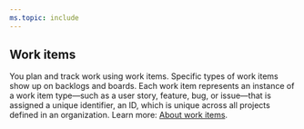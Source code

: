 ```yaml
---
ms.topic: include
---
```



## Work items

You plan and track work using work items. Specific types of work items show up on backlogs and boards. Each work item represents an instance of a work item type&mdash;such as a user story, feature, bug, or issue&mdash;that is assigned a unique identifier, an ID, which is unique across all projects defined in an organization. Learn more: [About work items](/vsts/boards/work-items/about-work-items).